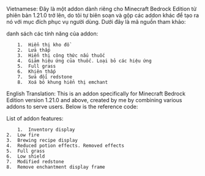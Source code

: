 Vietnamese: 
Đây là một addon dành riêng cho Minecraft Bedrock Edition từ phiên bản 1.21.0 trở lên, do tôi tự biên soạn và gộp các addon khác để tạo ra nó với mục đích phục vụ người dùng. Dưới đây là mã nguồn tham khảo:

danh sách các tính năng của addon:  

        1.  Hiển thị kho đồ  
        2.  Lửa thấp  
        3.  Hiển thị công thức nấu thuốc  
        4.  Giảm hiệu ứng của thuốc. Loại bỏ các hiệu ứng  
        5.  Full grass  
        6.  Khiên thấp  
        7.  Sửa đổi redstone  
        8.  Xoá bỏ khung hiển thị emchant  

English Translation: 
This is an addon specifically for Minecraft Bedrock Edition version 1.21.0 and above, created by me by combining various addons to serve users. Below is the reference code:

List of addon features:

        1.	Inventory display
	2.	Low fire
	3.	Brewing recipe display
	4.	Reduced potion effects. Removed effects
	5.	Full grass
	6.	Low shield
	7.	Modified redstone
	8.	Remove enchantment display frame
